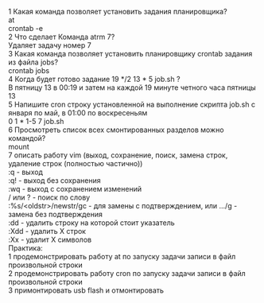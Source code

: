 1 Какая команда позволяет установить задания планировщика?  
  at <time> <date>  
	crontab -e <command>  
2 Что сделает Команда atrm 7?  
  Удаляет задачу номер 7  
3 Какая команда позволяет установить планировщику crontab задания из файла jobs?  
  crontab jobs  
4 Когда будет готово задание 19 */2 13 * 5 job.sh ?   
  В пятницу 13 в 00:19 и затем на каждой 19 минуте четного часа пятницы 13  
5 Напишите cron строку установленной на выполнение скрипта job.sh с января по май, в 01:00 по воскресеньям    
  0 1 * 1-5 7 job.sh  
6 Просмотреть список всех смонтированных разделов можно командой?  
  mount  
7 описать работу vim (выход, сохранение, поиск, замена строк, удаление строк (полностью частично))  
  :q - выход  
  :q! - выход без сохранения  
  :wq - выход с сохранением изменений  
  / или ? <word> - поиск по слову  
  :%s/\<oldstr\>/newstr/gc - для замены с подтверждением, или .../g - замена без подтверждения  
  :dd - удалить строку на которой стоит указатель  
  :Xdd - удалить X строк  
  :Xx - удалит X символов  
Практика:  
1 продемонстрировать работу at по запуску задачи записи в файл произвольной строки  
2 продемонстрировать работу cron по запуску задачи записи в файл произвольной строки  
3 примонтировать usb flash и отмонтировать  
